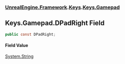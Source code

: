 ### [UnrealEngine.Framework](./UnrealEngine-Framework.md 'UnrealEngine.Framework').[Keys](./Keys.md 'UnrealEngine.Framework.Keys').[Keys.Gamepad](./Keys-Gamepad.md 'UnrealEngine.Framework.Keys.Gamepad')
## Keys.Gamepad.DPadRight Field
  
```csharp
public const DPadRight;
```
#### Field Value
[System.String](https://docs.microsoft.com/en-us/dotnet/api/System.String 'System.String')  
